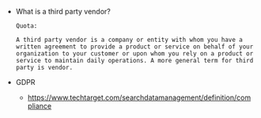 - What is a third party vendor?
  ```
  Quota:
  
  A third party vendor is a company or entity with whom you have a written agreement to provide a product or service on behalf of your organization to your customer or upon whom you rely on a product or service to maintain daily operations. A more general term for third party is vendor.
  ```

- GDPR
  - https://www.techtarget.com/searchdatamanagement/definition/compliance

